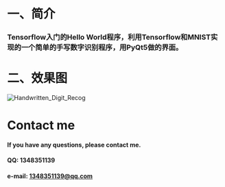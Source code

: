 # 一、简介 
### Tensorflow入门的Hello World程序，利用Tensorflow和MNIST实现的一个简单的手写数字识别程序，用PyQt5做的界面。

# 二、效果图     

![Handwritten_Digit_Recog](https://github.com/wwptrdudu/Handwritten_Digit_Recognition/blob/master/pic/result_show.gif )

# Contact me 
#### If you have any questions, please contact me.
#### QQ: 1348351139
#### e-mail: 1348351139@qq.com
